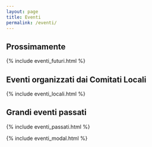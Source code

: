 ```yaml
---
layout: page
title: Eventi
permalink: /eventi/
---
```


## Prossimamente

{% include eventi_futuri.html %}
    
## Eventi organizzati dai Comitati Locali

{% include eventi_locali.html %}

## Grandi eventi passati

{% include eventi_passati.html %}

{% include eventi_modal.html %}

